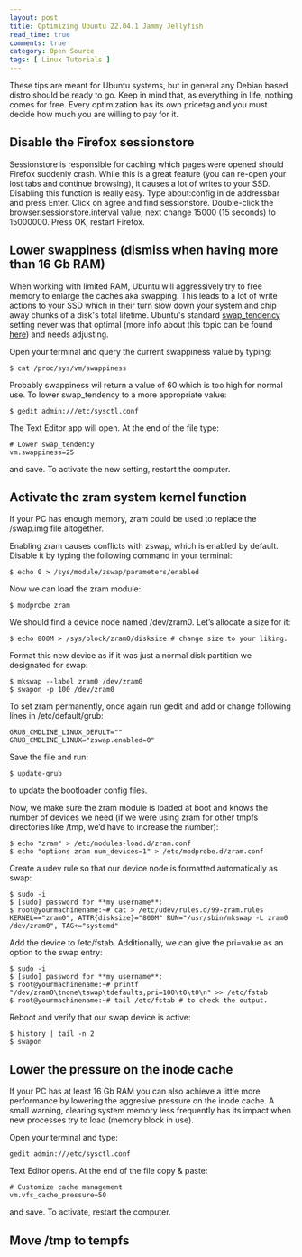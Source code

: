 ```yaml
---
layout: post
title: Optimizing Ubuntu 22.04.1 Jammy Jellyfish
read_time: true
comments: true
category: Open Source 
tags: [ Linux Tutorials ]
---
```


These tips are meant for Ubuntu systems, but in general any Debian based distro should be ready to go.
Keep in mind that, as everything in life, nothing comes for free. Every optimization has its own pricetag and you must decide how much you are willing to pay for it.

## Disable the Firefox sessionstore

Sessionstore is responsible for caching which pages were opened should Firefox suddenly crash. While this is a great feature (you can re-open your lost tabs and continue browsing), it causes a lot of writes to your SSD. 
Disabling this function is really easy. Type about:config in de addressbar and press Enter. Click on agree and find sessionstore. Double-click the browser.sessionstore.interval value, next change 15000 (15 seconds) to 15000000. Press OK, restart Firefox.

## Lower swappiness (dismiss when having more than 16 Gb RAM)
When working with limited RAM, Ubuntu will aggressively try to free memory to enlarge the caches aka swapping. This leads to a lot of write actions to your SSD which in their turn slow down your system and chip away chunks of a disk's total lifetime.
Ubuntu's standard [swap_tendency](https://unix.stackexchange.com/questions/134202/when-is-swap-triggered-or-how-to-calculate-swap-tendency#134206) setting never was that optimal (more info about this topic can be found [here](https://rudd-o.com/linux-and-free-software/tales-from-responsivenessland-why-linux-feels-slow-and-how-to-fix-that)) and needs adjusting.

Open your terminal and query the current swappiness value by typing:
```
$ cat /proc/sys/vm/swappiness
```
Probably swappiness wil return a value of 60 which is too high for normal use. To lower swap_tendency to a more appropriate value:
```
$ gedit admin:///etc/sysctl.conf
```
The Text Editor app will open. At the end of the file type:
```
# Lower swap_tendency
vm.swappiness=25
```
and save. To activate the new setting, restart the computer.

## Activate the zram system kernel function

If your PC has enough memory, zram could be used to replace the /swap.img file altogether. 

Enabling zram causes conflicts with zswap, which is enabled by default. Disable it by typing the following command in your terminal:
```
$ echo 0 > /sys/module/zswap/parameters/enabled
```
Now we can load the zram module:
```
$ modprobe zram
```
We should find a device node named /dev/zram0. Let’s allocate a size for it:
```
$ echo 800M > /sys/block/zram0/disksize # change size to your liking.
```
Format this new device as if it was just a normal disk partition we designated for swap:
```
$ mkswap --label zram0 /dev/zram0
$ swapon -p 100 /dev/zram0
```
To set zram permanently, once again run gedit and add or change following lines in /etc/default/grub:
```
GRUB_CMDLINE_LINUX_DEFULT=""
GRUB_CMDLINE_LINUX="zswap.enabled=0"
```
Save the file and run:
```
$ update-grub 
```
to update the bootloader config files.

Now, we make sure the zram module is loaded at boot and knows the number of devices we need (if we were using zram for other tmpfs directories like /tmp, we’d have to increase the number):
```
$ echo "zram" > /etc/modules-load.d/zram.conf
$ echo "options zram num_devices=1" > /etc/modprobe.d/zram.conf
```
Create a udev rule so that our device node is formatted automatically as swap:
```
$ sudo -i
$ [sudo] password for **my username**:
$ root@yourmachinename:~# cat > /etc/udev/rules.d/99-zram.rules KERNEL=="zram0", ATTR{disksize}="800M" RUN="/usr/sbin/mkswap -L zram0 /dev/zram0", TAG+="systemd"
```
Add the device to /etc/fstab. Additionally, we can give the pri=value as an option to the swap entry:
```
$ sudo -i
$ [sudo] password for **my username**:
$ root@yourmachinename:~# printf "/dev/zram0\tnone\tswap\tdefaults,pri=100\t0\t0\n" >> /etc/fstab
$ root@yourmachinename:~# tail /etc/fstab # to check the output.
```
Reboot and verify that our swap device is active:
```
$ history | tail -n 2
$ swapon
```

## Lower the pressure on the inode cache

If your PC has at least 16 Gb RAM you can also achieve a little more performance by lowering the aggresive pressure on the inode cache. A small warning, clearing system memory less frequently has its impact when new processes try to load (memory block in use).

Open your terminal and type:
```
gedit admin:///etc/sysctl.conf
```
Text Editor opens. At the end of the file copy & paste:
```
# Customize cache management
vm.vfs_cache_pressure=50
```
and save. To activate, restart the computer.

## Move /tmp to tempfs





